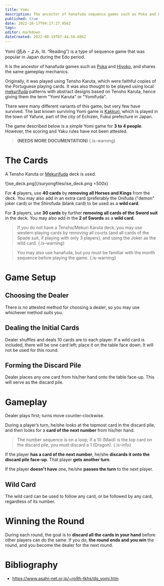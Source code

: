 ```yaml
---
title: Yomi
description: The ancestor of hanafuda sequence games such as Poka and Hiyoko.
published: true
date: 2022-10-17T04:17:27.956Z
tags: 
editor: markdown
dateCreated: 2022-08-19T07:44:58.686Z
---
```


Yomi (読み - よみ, lit. “Reading”) is a type of sequence game that was popular in Japan during the Edo period. 

It is the ancestor of hanafuda games such as [Poka](/en/hanafuda/games/poka) and [Hiyoko](/en/hanafuda/games/hiyoko), and shares the same gameplay mechanics.


Originally, it was played using Tensho Karuta, which were faithful copies of the Portuguese playing cards. It was also thought to be played using local [mekurifuda](/en/mekurifuda) patterns with abstract designs based on Tensho Karuta, hence giving them the term "Yomi Karuta" or "Yomifuda". 

There were many different variants of this game, but very few have survived. The last known surviving Yomi game is [Kakkuri](/en/mekurifuda/games/kakkuri), which is played in the town of Yafune, part of the city of Echizen, Fukui prefecture in Japan.

The game described below is a simple Yomi game for **3 to 4 people**. However, the scoring and Yaku rules have not been attested. 

>**(NEEDS MORE DOCUMENTATION)**
{.is-warning}

# The Cards
A Tensho Karuta or [Mekurifuda](/en/mekurifuda) deck is used.

![ise_deck.png](/suryongfiles/ise_deck.png =500x)

For **4** players, use **40 cards** by **removing all Horses and Kings** from the deck.
You may also add in an extra card (preferably the Onifuda ("demon" joker card) or the Shirofuda (blank card) to be used as a **wild card**.

For **3** players, use **30 cards** by further **removing all cards of the Sword suit** in the deck.
You may also add in the **2 of Swords** as a **wild card**.

> If you do not have a Tensho/Mekuri Karuta deck, you may use western playing cards by removing all courts (and all cards of the Spade suit, if playing with only 3 players), and using the Joker as the wild card. 
{.is-warning}

>You may also use hanafuda, but you must be familiar with the month sequence before playing the game.
{.is-warning}

# Game Setup
## Choosing the Dealer
There is no attested method for choosing a dealer, so you may use whichever method suits you.

## Dealing the Initial Cards
Dealer shuffles and deals 10 cards are to each player. If a wild card is included, there will be one card left; place it on the table face down. It will not be used for this round.

## Forming the Discard Pile
Dealer places any one card from his/her hand onto the table face-up. This will serve as the discard pile.

# Gameplay
Dealer plays first; turns move counter-clockwise.

During a player’s turn, he/she looks at the topmost card in the discard pile, and then looks for a **card of the next number** from his/her hand.

> The number sequence is on a loop; if a 10 (Maid) is the top card on the discard pile, you must discard a 1 (Dragon).
{.is-info}

If the player **has a card of the next number**, he/she **discards it onto the discard pile face-up**. That player **gets another turn**.

If the player **doesn't have** one, he/she **passes the turn** to the next player.

## Wild Card
The wild card can be used to follow any card, or be followed by any card, regardless of its number.

# Winning the Round
During each round, the goal is to **discard all the cards in your hand** before other players can do the same. If you do, **the round ends and you win** the round, and you become the dealer for the next round.


# Bibliography

-    https://www.asahi-net.or.jp/~rp9h-tkhs/dg_yomi.htm